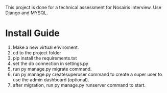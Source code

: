 This project is done for a technical assessment for Nosairis interview. Use Django and MYSQL.

# Install Guide

1. Make a new virtual enviroment.
2. cd to the project folder
3. pip install the requirements.txt
4. set the db connection in settings.py
5. run py manage.py migrate command.
6. run py manage.py createsuperuser command to create a super user to use the admin dashboard (optional).
7. after migration, run py manage.py runserver command to start.